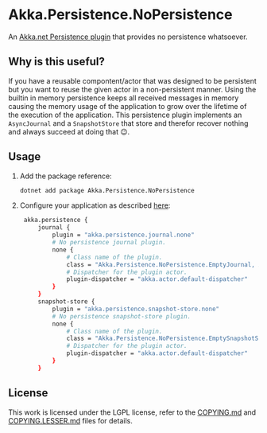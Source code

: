 # Akka.Persistence.NoPersistence

An [Akka.net Persistence plugin][plug] that provides no persistence
whatsoever.

## Why is this useful?

If you have a reusable compontent/actor that was designed to be
persistent but you want to reuse the given actor in a non-persistent
manner. Using the builtin in memory persistence keeps all received
messages in memory causing the memory usage of the application to grow
over the lifetime of the execution of the application. This
persistence plugin implements an `AsyncJournal` and a `SnapshotStore`
that store and therefor recover nothing and always succeed at
doing that 😉.


## Usage

1. Add the package reference:
   ```sh
   dotnet add package Akka.Persistence.NoPersistence 
   ````
2. Configure your application as described [here][plug]:
   ```bash
    akka.persistence {
        journal {
            plugin = "akka.persistence.journal.none"
            # No persistence journal plugin.
            none {
                # Class name of the plugin.
                class = "Akka.Persistence.NoPersistence.EmptyJournal, Akka.Persistence.NoPersistence"
                # Dispatcher for the plugin actor.
                plugin-dispatcher = "akka.actor.default-dispatcher"
            }
        }
        snapshot-store {
            plugin = "akka.persistence.snapshot-store.none"
            # No persistence snapshot-store plugin.
            none {
                # Class name of the plugin.
                class = "Akka.Persistence.NoPersistence.EmptySnapshotStore, Akka.Persistence.NoPersistence"
                # Dispatcher for the plugin actor.
                plugin-dispatcher = "akka.actor.default-dispatcher"
            }
        }
   ```

## License

This work is licensed under the LGPL license, refer to the
[COPYING.md][license] and [COPYING.LESSER.md][licenseExtension] files
for details.

[license]: COPYING
[licenseExtension]: COPYING.LESSER
[plug]: https://getakka.net/articles/persistence/storage-plugins.html
